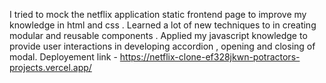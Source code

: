 I tried to mock the netflix application static frontend page to improve my knowledge in html and css . Learned a lot of new techniques to in creating modular and reusable components . 
Applied my javascript knowledge to provide user interactions in developing accordion , opening and closing of modal.
Deployement link - https://netflix-clone-ef328jkwn-potractors-projects.vercel.app/
